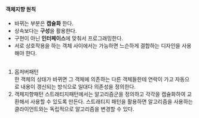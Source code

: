
#### 객체지향 원칙        
* 바뀌는 부분은 **캡슐화** 한다.     
* 상속보다는 **구성**을 활용한다.     
* 구현이 아닌 **인터페이스**에 맞춰서 프로그래밍한다.      
* 서로 상호작용을 하는 객체 사이에서는 가능하면 느슨하게 결합하는 디자인을 사용해야 한다.       

##
1. 옵저버패턴        
한 객체의 상태가 바뀌면 그 객체에 의존하는 다른 객체들한테 연락이 가고 자동으로 내용이 갱신되는 방식으로 일대다 의존성을 정의한다.
2. 객체지향패턴 
스트래티지패턴에서는 알고리즘군을 정의하고 각각을 캡슐화하여 교환해서 사용할 수 있도록 만든다. 스트래티지 패턴을 활용하면 알고리즘을 사용하는 클라이언트와는 독립적으로 알고리즘을 변경할 수 있다.